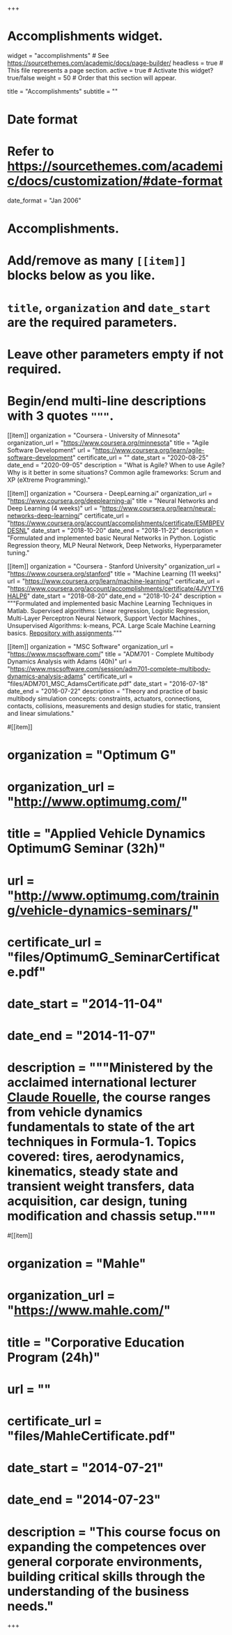 +++
# Accomplishments widget.
widget = "accomplishments"  # See https://sourcethemes.com/academic/docs/page-builder/
headless = true  # This file represents a page section.
active = true  # Activate this widget? true/false
weight = 50  # Order that this section will appear.

title = "Accomplish&shy;ments"
subtitle = ""

# Date format
#   Refer to https://sourcethemes.com/academic/docs/customization/#date-format
date_format = "Jan 2006"

# Accomplishments.
#   Add/remove as many `[[item]]` blocks below as you like.
#   `title`, `organization` and `date_start` are the required parameters.
#   Leave other parameters empty if not required.
#   Begin/end multi-line descriptions with 3 quotes `"""`.

[[item]]
  organization = "Coursera - University of Minnesota"
  organization_url = "https://www.coursera.org/minnesota"
  title = "Agile Software Development"
  url = "https://www.coursera.org/learn/agile-software-development"
  certificate_url = ""
  date_start = "2020-08-25"
  date_end = "2020-09-05"
  description = "What is Agile? When to use Agile? Why is it better in some situations? Common agile frameworks: Scrum and XP (eXtreme Programming)."

[[item]]
  organization = "Coursera - DeepLearning.ai"
  organization_url = "https://www.coursera.org/deeplearning-ai"
  title = "Neural Networks and Deep Learning (4 weeks)"
  url = "https://www.coursera.org/learn/neural-networks-deep-learning/"
  certificate_url = "https://www.coursera.org/account/accomplishments/certificate/E5MBPEVDESNL"
  date_start = "2018-10-20"
  date_end = "2018-11-22"
  description = "Formulated and implemented basic Neural Networks in Python. Logistic Regression theory, MLP Neural Network, Deep Networks, Hyperparameter tuning."

[[item]]
  organization = "Coursera - Stanford University"
  organization_url = "https://www.coursera.org/stanford"
  title = "Machine Learning (11 weeks)"
  url = "https://www.coursera.org/learn/machine-learning/"
  certificate_url = "https://www.coursera.org/account/accomplishments/certificate/4JVYTY6HALP6"
  date_start = "2018-08-20"
  date_end = "2018-10-24"
  description = """Formulated and implemented basic Machine Learning Techniques in Matlab. Supervised algorithms: Linear regression, Logistic Regression, Multi-Layer Perceptron Neural Network, Support Vector Machines., Unsupervised Algorithms: k-means, PCA. Large Scale Machine Learning basics. <a href="https://github.com/andresbrocco/MachineLearning-Stanford">Repository with assignments</a>."""

[[item]]
  organization = "MSC Software"
  organization_url = "https://www.mscsoftware.com/"
  title = "ADM701 - Complete Multibody Dynamics Analysis with Adams (40h)"
  url = "https://www.mscsoftware.com/session/adm701-complete-multibody-dynamics-analysis-adams"
  certificate_url = "files/ADM701_MSC_AdamsCertificate.pdf"
  date_start = "2016-07-18"
  date_end = "2016-07-22"
  description = "Theory and practice of basic multibody simulation concepts: constraints, actuators, connections, contacts, collisions, measurements and design studies for static, transient and linear simulations."

#[[item]]
#  organization = "Optimum G"
#  organization_url = "http://www.optimumg.com/"
#  title = "Applied Vehicle Dynamics OptimumG Seminar (32h)"
#  url = "http://www.optimumg.com/training/vehicle-dynamics-seminars/"
#  certificate_url = "files/OptimumG_SeminarCertificate.pdf"
#  date_start = "2014-11-04"
#  date_end = "2014-11-07"
#  description = """Ministered by the acclaimed international lecturer <a href="https://www.linkedin.com/in/claude-rouelle-1810409">Claude Rouelle</a>, the course ranges from vehicle dynamics fundamentals to state of the art techniques in Formula-1. Topics covered: tires, aerodynamics, kinematics, steady state and transient weight transfers, data acquisition, car design, tuning modification and chassis setup."""

#[[item]]
#  organization = "Mahle"
#  organization_url = "https://www.mahle.com/"
#  title = "Corporative Education Program (24h)"
#  url = ""
#  certificate_url = "files/MahleCertificate.pdf"
#  date_start = "2014-07-21"
#  date_end = "2014-07-23"
#  description = "This course focus on expanding the competences over general corporate environments, building critical skills through the understanding of the business needs."
+++
